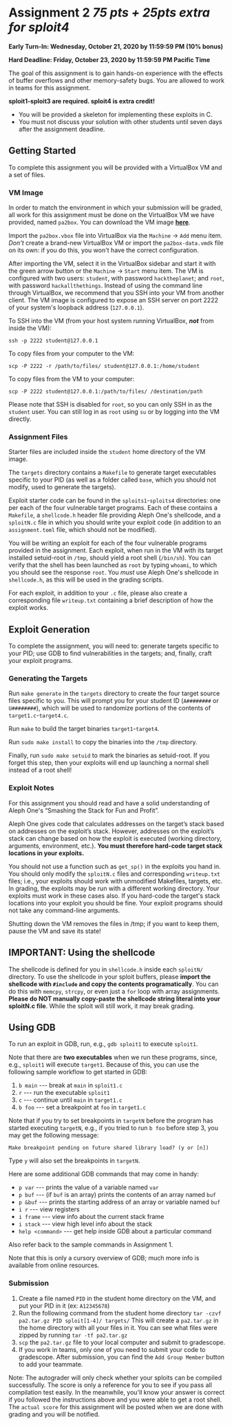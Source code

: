 # Assignment 2 *75 pts + 25pts extra for sploit4*

**Early Turn-In: Wednesday, October 21, 2020 by 11:59:59 PM (10% bonus)**

**Hard Deadline: Friday, October 23, 2020 by 11:59:59 PM Pacific Time**

The goal of this assignment is to gain hands-on experience with the effects of buffer overflows and other memory-safety bugs. You are allowed to work in teams for this assignment.

**sploit1-sploit3 are required. sploit4 is extra credit!**

- You will be provided a skeleton for implementing these exploits in C.
- You must not discuss your solution with other students until seven days after the assignment deadline.

## Getting Started

To complete this assignment you will be provided with a VirtualBox VM and a set of files.

### VM Image

In order to match the environment in which your submission will be graded, all work for this assignment must be done on the VirtualBox VM we have provided, named `pa2box`. You can download the VM image [**here**](https://drive.google.com/file/d/1jgRPY8E4I2lv1uNCGQpeo0sl9RshvdRK/view?usp=sharing).

Import the `pa2box.vbox` file into VirtualBox via the `Machine` &rarr; `Add` menu item. *Don't* create a brand-new VirtualBox VM or import the `pa2box-data.vmdk` file on its own: if you do this, you won't have the correct configuration.

After importing the VM, select it in the VirtualBox sidebar and start it with the green arrow button or the `Machine` &rarr; `Start` menu item. The VM is configured with two users: `student`, with password `hacktheplanet`; and `root`, with password `hackallthethings`. Instead of using the command line through VirtualBox, we recommend that you SSH into your VM from another client. The VM image is configured to expose an SSH server on port 2222 of your system's loopback address (`127.0.0.1`).

To SSH into the VM (from your host system running VirtualBox, ***not*** from inside the VM):

```
ssh -p 2222 student@127.0.0.1
```

To copy files from your computer to the VM:

```
scp -P 2222 -r /path/to/files/ student@127.0.0.1:/home/student
```

To copy files from the VM to your computer:

```
scp -P 2222 student@127.0.0.1:/path/to/files/ /destination/path
```

Please note that SSH is disabled for `root`, so you can only SSH in as the `student` user. You can still log in as `root` using `su` or by logging into the VM directly.

### Assignment Files

Starter files are included inside the `student` home directory of the VM image.

The `targets` directory contains a `Makefile` to generate target executables specific to your PID (as well as a folder called `base`, which you should not modify, used to generate the targets).

Exploit starter code can be found in the `sploits1`-`sploits4` directories: one per each of the four vulnerable target programs. Each of these contains a `Makefile`, a `shellcode.h` header file providing Aleph One's shellcode, and a `sploitN.c` file in which you should write your exploit code (in addition to an `assignment.toml` file, which should not be modified).

You will be writing an exploit for each of the four vulnerable programs provided in the assignment.  Each exploit, when run in the VM with its target installed setuid-root in `/tmp`,  should yield a root shell (`/bin/sh`). You can verify that the shell has been launched as `root` by typing `whoami`, to which you should see the response `root`. You *must* use Aleph One's shellcode in `shellcode.h`,  as this will be used in the grading scripts.

For each exploit, in addition to your `.c` file, please also create a corresponding file `writeup.txt` containing a brief description of how the exploit works.

## Exploit Generation

To complete the assignment, you will need to: generate targets specific to your PID; use GDB to find vulnerabilities in the targets; and, finally, craft your exploit programs.

### Generating the Targets

Run `make generate` in the `targets` directory to create the four target source files specific to you. This will prompt you for your student ID (`A########` or `U########`), which will be used to randomize portions of the contents of `target1.c`-`target4.c`.

Run `make` to build the target binaries `target1`-`target4`.

Run `sudo make install` to copy the binaries into the `/tmp` directory.

Finally, run `sudo make setuid` to mark the binaries as setuid-root. If you forget this step, then your exploits will end up launching a normal shell instead of a root shell!

### Exploit Notes

For this assignment you should read and have a solid understanding of Aleph One's “Smashing the Stack for Fun and Profit”.

Aleph One gives code that calculates addresses on the target’s stack based on addresses on the exploit’s stack. However, addresses on the exploit’s stack can change based on how the exploit is executed (working directory, arguments, environment, etc.). **You must therefore hard-code target stack locations in your exploits.**

You should not use a function such as `get_sp()` in the exploits you hand in. You should only modify the `sploitN.c` files and corresponding `writeup.txt` files; i.e., your exploits should work with unmodified Makefiles, targets, etc. In grading, the exploits may be run with a different working directory. Your exploits must work in these cases also.  If you hard-code the target's stack locations into your exploit you should be fine. Your exploit programs should not take any command-line arguments.

Shutting down the VM removes the files in /tmp; if you want to keep them, pause the VM and save its state!

## IMPORTANT: Using the shellcode
The shellcode is defined for you in `shellcode.h` inside each `sploitN/` directory. To use the shellcode in your sploit buffers, please **import the shellcode with `#include` and copy the contents programatically**. You can do this with `memcpy`, `strcpy`, or even just a `for` loop with array assignments. **Please do NOT manually copy-paste the shellcode string literal into your sploitN.c file**. While the sploit will still work, it may break grading.

## Using GDB

To run an exploit in GDB, run, e.g., `gdb sploit1` to execute `sploit1`.

Note that there are **two executables** when we run these programs, since, e.g., `sploit1` will execute `target1`. Because of this, you can use the following sample workflow to get started in GDB:

1. `b main` --- break at `main` in `sploit1.c`
2. `r` --- run the executable `sploit1`
3. `c` --- continue until `main` in `target1.c`
4. `b foo` --- set a breakpoint at `foo` in `target1.c`

Note that if you try to set breakpoints in `targetN` before the program has started executing `targetN`, e.g., if you tried to run `b foo` before step 3, you may get the following message:

`Make breakpoint pending on future shared library load? (y or [n])`

Type `y` will also set the breakpoints in `targetN`.


Here are some additional GDB commands that may come in handy:

* `p var` --- prints the value of a variable named `var`
* `p buf` --- (if `buf` is an array) prints the contents of an array named `buf`
* `p &buf` --- prints the starting address of an array or variable named `buf`
* `i r` --- view registers
* `i frame` --- view info about the current stack frame
* `i stack` --- view high level info about the stack
* `help <command>` --- get help inside GDB about a particular command


Also refer back to the sample commands in Assignment 1.


Note that this is only a cursory overview of GDB; much more info is available from online
resources.


### Submission
1. Create a file named `PID` in the student home directory on the VM, and put your PID in it (ex: `A12345678`)
2. Run the following command from the student home directory `tar -czvf pa2.tar.gz PID sploit[1-4]/ targets/` This will create a `pa2.tar.gz` in the home directory with all your files in it. You can see what files were zipped by running `tar -tf pa2.tar.gz`
3. `scp` the `pa2.tar.gz` file to your local computer and submit to gradescope.
4. If you work in teams, only one of you need to submit your code to gradescope. After submission, you can find the `Add Group Member` button to add your teammate.

Note: The autograder will only check whether your sploits can be compiled successfully. The score is only a reference for you to see if you pass all compilation test easily. In the meanwhile, you'll know your answer is correct if you followed the instructions above and you were able to get a root shell. The `actual score` for this assignment will be posted when we are done with grading and you will be notified.
